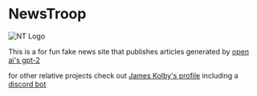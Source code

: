 # NewsTroop

![NT Logo](https://media.discordapp.net/attachments/670711463047987200/711038912629440522/logoroll.gif?width=678&height=678)

This is a for fun fake news site that publishes articles generated by [open ai's gpt-2](https://github.com/openai/gpt-2)

for other relative projects check out [James Kolby's profile](https://github.com/ABlueTortoise30) including a [discord bot](https://github.com/ABlueTortoise30/NEWSTROOP_discord_bot)
